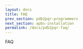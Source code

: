 ```yaml
---
layout: docs
title: FAQ
prev_section: pdb2pqr-programmers
next_section: apbs-installation
permalink: /docs/pdb2pqr-faq/
---
```


FAQ